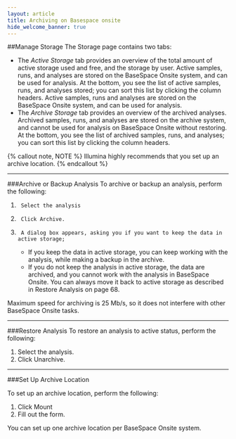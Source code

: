 ```yaml
---
layout: article
title: Archiving on Basespace onsite
hide_welcome_banner: true
---
```


##Manage Storage
The Storage page contains two tabs:

- The *Active Storage* tab provides an overview of the total amount of active storage used and free, and the storage by user. Active samples, runs, and analyses are stored on the BaseSpace Onsite system, and can be used for analysis. At the bottom, you see the list of active samples, runs, and analyses stored; you can sort this list by clicking the column headers. Active samples, runs and analyses are stored on the BaseSpace Onsite system, and can be used for analysis.
- The *Archive Storage* tab provides an overview of the archived analyses. Archived samples, runs, and analyses are stored on the archive system, and cannot be used for analysis on BaseSpace Onsite without restoring. At the bottom, you see the list of archived samples, runs, and analyses; you can sort this list by clicking the column headers.
 
{% callout note, NOTE %}
Illumina highly recommends that you set up an archive location.
{% endcallout %}

--- 
###Archive or Backup Analysis
To archive or backup an analysis, perform the following:

1.      Select the analysis
2.      Click Archive.
3.      A dialog box appears, asking you if you want to keep the data in active storage;

	- If you keep the data in active storage, you can keep working with the analysis, while making a backup in the archive.
	- If you do not keep the analysis in active storage, the data are archived, and you cannot work with the analysis in BaseSpace Onsite. You can always move it back to active storage as described in Restore Analysis on page 68.

Maximum speed for archiving is 25 Mb/s, so it does not interfere with other BaseSpace Onsite tasks.

--- 
###Restore Analysis
To restore an analysis to active status, perform the following:

1. Select the analysis.
2. Click Unarchive.

--- 
###Set Up Archive Location

To set up an archive location, perform the following:

1. Click Mount
2. Fill out the form.

You can set up one archive location per BaseSpace Onsite system.

